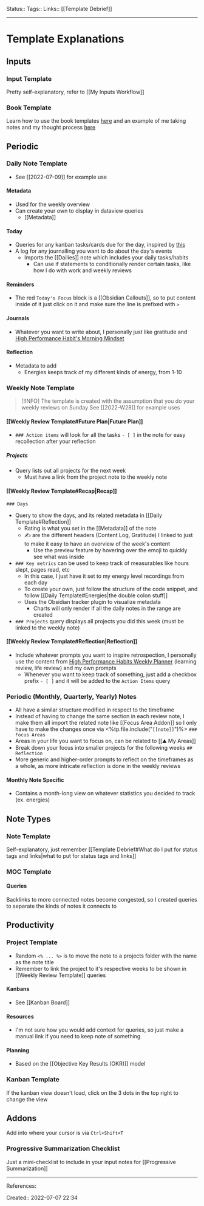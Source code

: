 Status::
Tags:: 
Links:: [[Template Debrief]]
___
# Template Explanations
## Inputs
### Input Template
Pretty self-explanatory, refer to [[My Inputs Workflow]]
### Book Template
Learn how to use the book templates [here](https://www.youtube.com/watch?v=z2NW1iVlkp8&ab_channel=JohnMavrick) and an example of me taking notes and my thought process [here](https://www.youtube.com/watch?v=WlwyYwP3HLg)
## Periodic
### Daily Note Template
- See [[2022-07-09]] for example use
#### Metadata
- Used for the weekly overview
- Can create your own to display in dataview queries
	- [[Metadata]]
#### Today
- Queries for any kanban tasks/cards due for the day, inspired by [this](https://forum.obsidian.md/t/kanban-plugin-and-dataview/36660/13)
- A log for any journalling you want to do about the day's events
	- Imports the [[Dailies]] note which includes your daily tasks/habits
		- Can use if statements to conditionally render certain tasks, like how I do with work and weekly reviews
#### Reminders
- The red `Today's Focus` block is a [[Obsidian Callouts]], so to put content inside of it just click on it and make sure the line is prefixed with `> `
#### Journals
- Whatever you want to write about, I personally just like gratitude and [High Performance Habit's Morning Mindset](https://www.highperformanceplanner.com/)
#### Reflection
- Metadata to add
	- Energies keeps track of my different kinds of energy, from 1-10
### Weekly Note Template
> [!INFO] 
> The template is created with the assumption that you do your weekly reviews on Sunday
> See [[2022-W28]] for example uses

#### [[Weekly Review Template#Future Plan|Future Plan]]
- `### Action items` will look for all the tasks `- [ ]` in the note for easy recollection after your reflection
##### Projects
- Query lists out all projects for the next week
	- Must have a link from the project note to the weekly note
#### [[Weekly Review Template#Recap|Recap]]
`### Days`
- Query to show the days, and its related metadata in [[Daily Template#Reflection]]
	- Rating is what you set in the [[Metadata]] of the note
	- ✍️ are the different headers (Content Log, Gratitude) I linked to just to make it easy to have an overview of the week's content
		- Use the preview feature by hovering over the emoji to quickly see what was inside
- `### Key metrics` can be used to keep track of measurables like hours slept, pages read, etc
	- In this case, I just have it set to my energy level recordings from each day
	- To create your own, just follow the structure of the code snippet, and follow [[Daily Template#Energies|the double colon stuff]]
	- Uses the Obsidian tracker plugin to visualize metadata
		- Charts will only render if all the daily notes in the range are created
- `### Projects` query displays all projects you did this week (must be linked to the weekly note)
#### [[Weekly Review Template#Reflection|Reflection]]
- Include whatever prompts you want to inspire retrospection, I personally use the content from [High Performance Habits Weekly Planner](https://www.highperformanceplanner.com/) (learning review, life review) and my own prompts
	- Whenever you want to keep track of something, just add a checkbox prefix `- [ ]` and it will be added to the `Action Items` query
### Periodic (Monthly, Quarterly, Yearly) Notes
- All have a similar structure modified in respect to the timeframe
- Instead of having to change the same section in each review note, I make them all import the related note like [[Focus Area Addon]] so I only have to make the changes once via <%tp.file.include("`[[note]]`")%>
`### Focus Areas`
- Areas in your life you want to focus on, can be related to [[⛰️ My Areas]] 
- Break down your focus into smaller projects for the following weeks
`## Reflection`
- More generic and higher-order prompts to reflect on the timeframes as a whole, as more intricate reflection is done in the weekly reviews
#### Monthly Note Specific
- Contains a month-long view on whatever statistics you decided to track (ex. energies)
## Note Types
### Note Template
Self-explanatory, just remember [[Template Debrief#What do I put for status tags and links|what to put for status tags and links]]
### MOC Template
#### Queries
Backlinks to more connected notes become congested, so I created queries to separate the kinds of notes it connects to
## Productivity
### Project Template
- Random `<% ... %>` is to move the note to a projects folder with the name as the note title
- Remember to link the project to it's respective weeks to be shown in [[Weekly Review Template]] queries
#### Kanbans
- See [[Kanban Board]]
#### Resources
- I'm not sure how you would add context for queries, so just make a manual link if you need to keep note of something
#### Planning
- Based on the [[Objective Key Results (OKR)]] model
### Kanban Template
If the kanban view doesn't load, click on the 3 dots in the top right to change the view
## Addons
Add into where your cursor is via `Ctrl+Shift+T`
### Progressive Summarization Checklist
Just a mini-checklist to include in your input notes for [[Progressive Summarization]]
___
References:

Created:: 2022-07-07 22:34